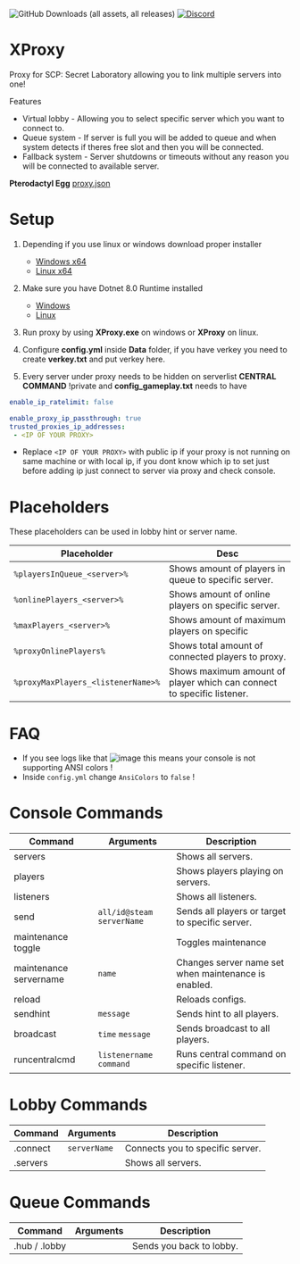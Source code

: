 ![GitHub Downloads (all assets, all releases)](https://img.shields.io/github/downloads/Killers0992/XProxy/total?label=Downloads&labelColor=2e343e&color=00FFFF&style=for-the-badge)
[![Discord](https://img.shields.io/discord/1216429195232673964?label=Discord&labelColor=2e343e&color=00FFFF&style=for-the-badge)](https://discord.gg/czQCAsDMHa)
# XProxy
Proxy for SCP: Secret Laboratory allowing you to link multiple servers into one!

Features
- Virtual lobby - Allowing you to select specific server which you want to connect to.
- Queue system - If server is full you will be added to queue and when system detects if theres free slot and then you will be connected.
- Fallback system - Server shutdowns or timeouts without any reason you will be connected to available server.

**Pterodactyl Egg**
[proxy.json](https://github.com/Killers0992/XProxy/blob/master/Storage/egg-s-c-p--s-l-proxy.json)

# Setup
1. Depending if you use linux or windows download proper installer
   - [Windows x64](https://github.com/Killers0992/XProxy/releases/latest/download/XProxy.exe)
   - [Linux x64](https://github.com/Killers0992/XProxy/releases/latest/download/XProxy)

2. Make sure you have Dotnet 8.0 Runtime installed
   - [Windows](https://aka.ms/dotnet-core-applaunch?missing_runtime=true&arch=x64&rid=win10-x64&apphost_version=8.0.0)
   - [Linux](https://learn.microsoft.com/dotnet/core/install/linux?WT.mc_id=dotnet-35129-website)

3. Run proxy by using **XProxy.exe** on windows or **XProxy** on linux.
4. Configure **config.yml** inside **Data** folder, if you have verkey you need to create **verkey.txt** and put verkey here.
5. Every server under proxy needs to be hidden on serverlist **CENTRAL COMMAND** !private and **config_gameplay.txt** needs to have 
```yaml
enable_ip_ratelimit: false

enable_proxy_ip_passthrough: true
trusted_proxies_ip_addresses:
 - <IP OF YOUR PROXY>
```
  - Replace ``<IP OF YOUR PROXY>`` with public ip if your proxy is not running on same machine or with local ip, if you dont know which ip to set just before adding ip just connect to server via proxy and check console.

# Placeholders
These placeholders can be used in lobby hint or server name.

| Placeholder | Desc |
| ------------- | ------------- |
| ``%playersInQueue_<server>%`` | Shows amount of players in queue to specific server. |
| ``%onlinePlayers_<server>%`` | Shows amount of online players on specific server. |
| ``%maxPlayers_<server>%`` | Shows amount of maximum players on specific  |
| ``%proxyOnlinePlayers%`` | Shows total amount of connected players to proxy. |
| ``%proxyMaxPlayers_<listenerName>%`` | Shows maximum amount of player which can connect to specific listener. |

# FAQ
- If you see logs like that ![image](https://github.com/Killers0992/XProxy/assets/38152961/0e7c4374-021a-4618-bb2e-b268286fd3cf) this means your console is not supporting ANSI colors !
- 
  Inside ``config.yml`` change ``AnsiColors`` to ``false`` !

# Console Commands
| Command  | Arguments | Description |
| ------------- | ------------- | ------------- |
| servers  |   |  Shows all servers.  |
| players  |   |  Shows players playing on servers.  |
| listeners |  | Shows all listeners. |
| send | ``all/id@steam`` ``serverName``  |  Sends all players or target to specific server.  |
| maintenance toggle  |  |  Toggles maintenance |
| maintenance servername  | ``name`` |  Changes server name set when maintenance is enabled.  |
| reload  |   |  Reloads configs.  |
| sendhint  | ``message``  |  Sends hint to all players.  |
| broadcast  | ``time`` ``message`` | Sends broadcast to all players.  |
| runcentralcmd | ``listenername`` ``command`` | Runs central command on specific listener. |

# Lobby Commands
| Command  | Arguments | Description |
| ------------- | ------------- | ------------- |
| .connect  | ``serverName``  |  Connects you to specific server.  |
| .servers  |   | Shows all servers. |

# Queue Commands
| Command  | Arguments | Description |
| ------------- | ------------- | ------------- |
| .hub / .lobby  |   |  Sends you back to lobby.  |
